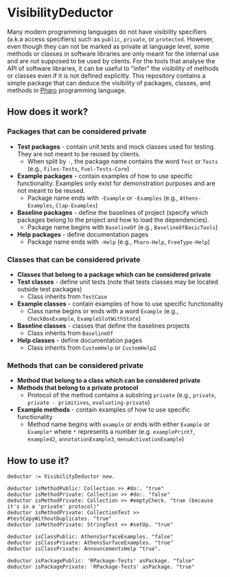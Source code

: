 # VisibilityDeductor

Many modern programming languages do not have visibility specifiers (a.k.a access specifiers) such as `public`, `private`, or `protected`. However, even though they can not be marked as private at language level, some methods or classes in software libraries are only meant for the internal use and are not supposed to be used by clients. For the tools that analyse the API of software libraries, it can be useful to "infer" the visibility of methods or classes even if it is not defined explicitly. This repository contains a simple package that can deduce the visibility of packages, classes, and methods in [Pharo](https://pharo.org/) programming language.

## How does it work?

### Packages that can be considered private

* **Test packages** - contain unit tests and mock classes used for testing. They are not meant to be reused by clients.
  * When split by `-`, the package name contains the word `Test` or `Tests` (e.g., `Files-Tests`, `Fuel-Tests-Core`)
* **Example packages** - contain examples of how to use specific functionality. Examples only exist for demonstration purposes and are not meant to be reused.
  * Package name ends with `-Example` or `-Examples` (e.g., `Athens-Examples`, `Clap-Examples`)
* **Baseline packages** - define the baselines of project (specify which packages belong to the project and how to load the dependencies).
  * Package name begins with `BaselineOf` (e.g., `BaselineOfBasicTools`)
* **Help packages** - define documentation pages
  * Package name ends with `-Help` (e.g., `Pharo-Help`, `FreeType-Help`)

### Classes that can be considered private

* **Classes that belong to a package which can be considered private**
* **Test classes** - define unit tests (note that tests classes may be located outside test packages)
  * Class inherits from `TestCase`
* **Example classes** - contain examples of how to use specific functionality
  * Class name begins or ends with a word `Example` (e.g., `CheckBoxExample`, `ExampleSlotWithState`)
* **Baseline classes** - classes that define the baselines projects
  * Class inherits from `BaselineOf`
* **Help classes** - define documentation pages
  * Class inherits from `CustomHelp` or `CustomHelp2`

### Methods that can be considered private

* **Method that belong to a class which can be considered private**
* **Methods that belong to a private protocol**
  * Protocol of the method contains a substring `private` (e.g., `private`, `private - primitives`, `evaluating-private`)
* **Example methods** - contain examples of how to use specific functionality
  * Method name begins with `example` or ends with either `Example` or `Example*` where `*` represents a number (e.g. `examplePrintf`, `example42`, `annotationExample3`, `menuActivationExample`)

## How to use it?

```Smalltalk
deductor := VisibilityDeductor new.

deductor isMethodPublic: Collection >> #do:. "true"
deductor isMethodPrivate: Collection >> #do:. "false"
deductor isMethodPrivate: Collection >> #emptyCheck. "true (because it's in a 'private' protocol)"
deductor isMethodPrivate: CollectionTest >> #testCopyWithoutDuplicates. "true"
deductor isMethodPrivate: StringTest >> #setUp. "true"

deductor isClassPublic: AthensSurfaceExamples. "false"
deductor isClassPrivate: AthensSurfaceExamples. "true"
deductor isClassPrivate: AnnouncementsHelp "true".

deductor isPackagePublic: 'RPackage-Tests' asPackage. "false"
deductor isPackagePrivate: 'RPackage-Tests' asPackage. "true"
```
